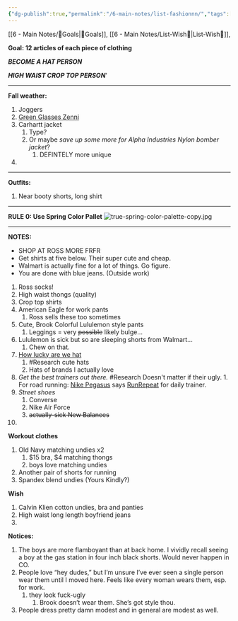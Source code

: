 ```yaml
---
{"dg-publish":true,"permalink":"/6-main-notes/list-fashionnn/","tags":["HumanityIndex"]}
---
```


[[6 - Main Notes/🥅Goals\|🥅Goals]], [[6 - Main Notes/List-Wish🚀\|List-Wish🚀]],


**Goal: 12 articles of each piece of clothing**

***BECOME A HAT PERSON***

***HIGH WAIST CROP TOP PERSON***'

- - -

**Fall weather:** 
1. Joggers
2. [Green Glasses Zenni](https://www.zennioptical.com/p/womens-acetate-round-eyeglass-frames/6628/662824)
3. Carhartt jacket 
	1. Type?
	2. Or maybe *save up some more for Alpha Industries Nylon bomber jacket*? 
		1. DEFINTELY more unique
4. 


- - - 

**Outfits:**
1. Near booty shorts, long shirt


- - -


**RULE 0: Use Spring Color Pallet** 
![true-spring-color-palette-copy.jpg](/img/user/Z-Images/true-spring-color-palette-copy.jpg)

- - -


**NOTES:**
- SHOP AT ROSS MORE FRFR
- Get shirts at five below. Their super cute and cheap.
- Walmart is actually fine for a lot of things. Go figure.
- You are done with blue jeans. (Outside work)


1. Ross socks! 
2. High waist thongs (quality)
3. Crop top shirts
4. American Eagle for work pants
	1. Ross sells these too sometimes
5. Cute, Brook Colorful Lululemon style pants
	1. Leggings = very ~~possible~~ likely bulge…
6. Lululemon is sick but so are sleeping shorts from Walmart... 
	1. Chew on that. 
7. [How lucky are we hat](https://www.altardstate.com/as/sale/sale-accessories/how-lucky-are-we-camo-trucker-hat/001796_LCAP5090-0318.html)
	1. #Research cute hats
	2. Hats of brands I actually love
8. *Get the best trainers out there.* #Research Doesn't matter if their ugly.
		1. For road running: [Nike Pegasus](https://www.nike.com/t/pegasus-41-mens-road-running-shoes-LMhfRGdO/FD2722-801) says [RunRepeat](https://runrepeat.com/guides/best-road-running-shoes) for daily trainer.
9. *Street shoes*
	1. Converse
	2. Nike Air Force
	3. ~~actually-sick New Balances~~
10. 


**Workout clothes** 
1. Old Navy matching undies x2
	1. $15 bra, $4 matching thongs
	2. boys love matching undies
2. Another pair of shorts for running
3. Spandex blend undies (Yours Kindly?)


**Wish**
1. Calvin Klien cotton undies, bra and panties
2. High waist long length boyfriend jeans
3. 



**Notices:**
1. The boys are more flamboyant than at back home. I vividly recall seeing a boy at the gas station in four inch black shorts. Would never happen in CO. 
2. People love “hey dudes,” but I’m unsure I’ve ever seen a single person wear them until I moved here. Feels like every woman wears them, esp. for work.
	1. they look fuck-ugly
		1. Brook doesn’t wear them. She’s got style thou.
3. People dress pretty damn modest and in general are modest as well.